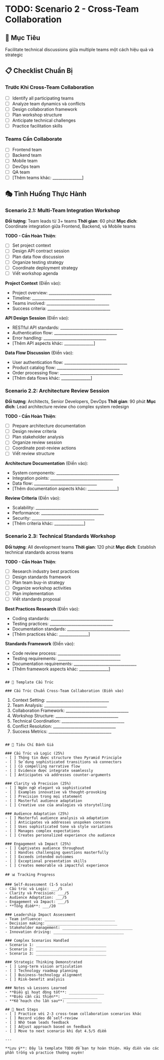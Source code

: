 # TODO: Scenario 2 - Cross-Team Collaboration

## 🎯 Mục Tiêu
Facilitate technical discussions giữa multiple teams một cách hiệu quả và strategic

## 📋 Checklist Chuẩn Bị

### Trước Khi Cross-Team Collaboration
- [ ] Identify all participating teams
- [ ] Analyze team dynamics và conflicts
- [ ] Design collaboration framework
- [ ] Plan workshop structure
- [ ] Anticipate technical challenges
- [ ] Practice facilitation skills

### Teams Cần Collaborate
- [ ] Frontend team
- [ ] Backend team
- [ ] Mobile team
- [ ] DevOps team
- [ ] QA team
- [ ] [Thêm teams khác: _______________]

## 🎭 Tình Huống Thực Hành

### Scenario 2.1: Multi-Team Integration Workshop
**Đối tượng**: Team leads từ 3+ teams
**Thời gian**: 60 phút
**Mục đích**: Coordinate integration giữa Frontend, Backend, và Mobile teams

**TODO - Cần Hoàn Thiện**:
- [ ] Set project context
- [ ] Design API contract session
- [ ] Plan data flow discussion
- [ ] Organize testing strategy
- [ ] Coordinate deployment strategy
- [ ] Viết workshop agenda

**Project Context** (Điền vào):
- Project overview: ________________________________
- Timeline: ________________________________
- Teams involved: ________________________________
- Success criteria: ________________________________

**API Design Session** (Điền vào):
- RESTful API standards: ________________________________
- Authentication flow: ________________________________
- Error handling: ________________________________
- [Thêm API aspects khác: _______________]

**Data Flow Discussion** (Điền vào):
- User authentication flow: ________________________________
- Product catalog flow: ________________________________
- Order processing flow: ________________________________
- [Thêm data flows khác: _______________]

### Scenario 2.2: Architecture Review Session
**Đối tượng**: Architects, Senior Developers, DevOps
**Thời gian**: 90 phút
**Mục đích**: Lead architecture review cho complex system redesign

**TODO - Cần Hoàn Thiện**:
- [ ] Prepare architecture documentation
- [ ] Design review criteria
- [ ] Plan stakeholder analysis
- [ ] Organize review session
- [ ] Coordinate post-review actions
- [ ] Viết review structure

**Architecture Documentation** (Điền vào):
- System components: ________________________________
- Integration points: ________________________________
- Data flow: ________________________________
- [Thêm documentation aspects khác: _______________]

**Review Criteria** (Điền vào):
- Scalability: ________________________________
- Performance: ________________________________
- Security: ________________________________
- [Thêm criteria khác: _______________]

### Scenario 2.3: Technical Standards Workshop
**Đối tượng**: All development teams
**Thời gian**: 120 phút
**Mục đích**: Establish technical standards across teams

**TODO - Cần Hoàn Thiện**:
- [ ] Research industry best practices
- [ ] Design standards framework
- [ ] Plan team buy-in strategy
- [ ] Organize workshop activities
- [ ] Plan implementation
- [ ] Viết standards proposal

**Best Practices Research** (Điền vào):
- Coding standards: ________________________________
- Testing practices: ________________________________
- Documentation standards: ________________________________
- [Thêm practices khác: _______________]

**Standards Framework** (Điền vào):
- Code review process: ________________________________
- Testing requirements: ________________________________
- Documentation requirements: ________________________________
- [Thêm framework aspects khác: _______________]
```

## 📝 Template Cấu Trúc

### Cấu Trúc Chuẩn Cross-Team Collaboration (Điền vào)
```
1. Context Setting: ________________________________
2. Team Analysis: ________________________________
3. Collaboration Framework: ________________________________
4. Workshop Structure: ________________________________
5. Technical Coordination: ________________________________
6. Conflict Resolution: ________________________________
7. Success Metrics: ________________________________
```

## 🎯 Tiêu Chí Đánh Giá

### Cấu Trúc và Logic (25%)
- [ ] Thông tin được structure theo Pyramid Principle
- [ ] Sử dụng sophisticated transitions và connectors
- [ ] Có compelling narrative flow
- [ ] Evidence được integrate seamlessly
- [ ] Anticipates và addresses counter-arguments

### Clarity và Precision (25%)
- [ ] Ngôn ngữ elegant và sophisticated
- [ ] Examples innovative và thought-provoking
- [ ] Precision trong mọi statement
- [ ] Masterful audience adaptation
- [ ] Creative use của analogies và storytelling

### Audience Adaptation (25%)
- [ ] Masterful audience analysis và adaptation
- [ ] Anticipates và addresses unspoken concerns
- [ ] Uses sophisticated tone và style variations
- [ ] Manages complex expectations
- [ ] Creates personalized experience cho audience

### Engagement và Impact (25%)
- [ ] Captivates audience throughout
- [ ] Handles challenging questions masterfully
- [ ] Exceeds intended outcomes
- [ ] Exceptional presentation skills
- [ ] Creates memorable và impactful experience

## 📊 Tracking Progress

### Self-Assessment (1-5 scale)
- Cấu trúc và Logic: ___/5
- Clarity và Precision: ___/5
- Audience Adaptation: ___/5
- Engagement và Impact: ___/5
- **Tổng điểm**: ___/20

### Leadership Impact Assessment
- Team influence: ________________________________
- Decision making: ________________________________
- Stakeholder management: ________________________________
- Innovation driving: ________________________________

### Complex Scenarios Handled
- Scenario 1: ________________________________
- Scenario 2: ________________________________
- Scenario 3: ________________________________

### Strategic Thinking Demonstrated
- [ ] Long-term vision articulation
- [ ] Technology roadmap planning
- [ ] Business-technology alignment
- [ ] Risk-benefit analysis

### Notes và Lessons Learned
- **Điều gì hoạt động tốt**: ________________
- **Điều cần cải thiện**: ________________
- **Kế hoạch cho lần sau**: ________________

## 🚀 Next Steps
- [ ] Practice với 2-3 cross-team collaboration scenarios khác
- [ ] Record video để self-review
- [ ] Nhờ team leads feedback
- [ ] Adjust approach based on feedback
- [ ] Move to next scenario khi đạt 4.5/5 điểm

---

**Lưu ý**: Đây là template TODO để bạn tự hoàn thiện. Hãy điền vào các phần trống và practice thường xuyên!
